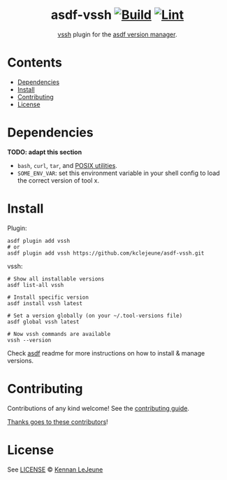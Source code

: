 <div align="center">

# asdf-vssh [![Build](https://github.com/kclejeune/asdf-vssh/actions/workflows/build.yml/badge.svg)](https://github.com/kclejeune/asdf-vssh/actions/workflows/build.yml) [![Lint](https://github.com/kclejeune/asdf-vssh/actions/workflows/lint.yml/badge.svg)](https://github.com/kclejeune/asdf-vssh/actions/workflows/lint.yml)

[vssh](https://github.com/isometry/vault-ssh-plus) plugin for the [asdf version manager](https://asdf-vm.com).

</div>

# Contents

- [Dependencies](#dependencies)
- [Install](#install)
- [Contributing](#contributing)
- [License](#license)

# Dependencies

**TODO: adapt this section**

- `bash`, `curl`, `tar`, and [POSIX utilities](https://pubs.opengroup.org/onlinepubs/9699919799/idx/utilities.html).
- `SOME_ENV_VAR`: set this environment variable in your shell config to load the correct version of tool x.

# Install

Plugin:

```shell
asdf plugin add vssh
# or
asdf plugin add vssh https://github.com/kclejeune/asdf-vssh.git
```

vssh:

```shell
# Show all installable versions
asdf list-all vssh

# Install specific version
asdf install vssh latest

# Set a version globally (on your ~/.tool-versions file)
asdf global vssh latest

# Now vssh commands are available
vssh --version
```

Check [asdf](https://github.com/asdf-vm/asdf) readme for more instructions on how to
install & manage versions.

# Contributing

Contributions of any kind welcome! See the [contributing guide](contributing.md).

[Thanks goes to these contributors](https://github.com/kclejeune/asdf-vssh/graphs/contributors)!

# License

See [LICENSE](LICENSE) © [Kennan LeJeune](https://github.com/kclejeune/)
